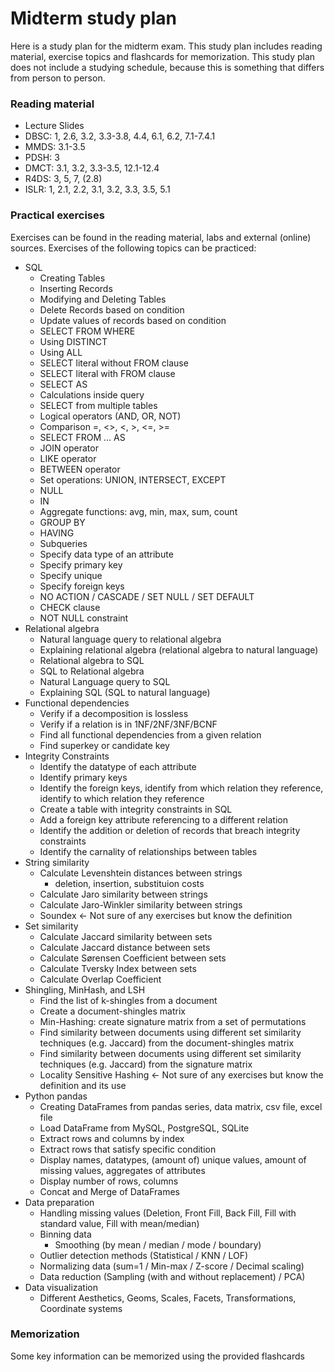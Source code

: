 # Midterm study plan

Here is a study plan for the midterm exam. This study plan includes reading material, exercise topics and flashcards for memorization. This study plan does not include a studying schedule, because this is something that differs from person to person.

### Reading material

- Lecture Slides
- DBSC: 1, 2.6, 3.2, 3.3-3.8, 4.4, 6.1, 6.2, 7.1-7.4.1
- MMDS: 3.1-3.5
- PDSH: 3
- DMCT: 3.1, 3.2, 3.3-3.5, 12.1-12.4
- R4DS: 3, 5, 7, (2.8)
- ISLR: 1, 2.1, 2.2, 3.1, 3.2, 3.3, 3.5, 5.1

### Practical exercises

Exercises can be found in the reading material, labs and external (online) sources. Exercises of the following topics can be practiced:

- SQL
    - Creating Tables
    - Inserting Records
    - Modifying and Deleting Tables
    - Delete Records based on condition
    - Update values of records based on condition
    - SELECT FROM WHERE
    - Using DISTINCT
    - Using ALL
    - SELECT literal without FROM clause
    - SELECT literal with FROM clause
    - SELECT AS
    - Calculations inside query
    - SELECT from multiple tables
    - Logical operators (AND, OR, NOT)
    - Comparison =, <>, <, >, <=, >=
    - SELECT FROM … AS
    - JOIN operator
    - LIKE operator
    - BETWEEN operator
    - Set operations: UNION, INTERSECT, EXCEPT
    - NULL
    - IN
    - Aggregate functions: avg, min, max, sum, count
    - GROUP BY
    - HAVING
    - Subqueries
    - Specify data type of an attribute
    - Specify primary key
    - Specify unique
    - Specify foreign keys
    - NO ACTION / CASCADE / SET NULL / SET DEFAULT
    - CHECK clause
    - NOT NULL constraint
- Relational algebra
    - Natural language query to relational algebra
    - Explaining relational algebra (relational algebra to natural language)
    - Relational algebra to SQL
    - SQL to Relational algebra
    - Natural Language query to SQL
    - Explaining SQL (SQL to natural language)
- Functional dependencies
    - Verify if a decomposition is lossless
    - Verify if a relation is in 1NF/2NF/3NF/BCNF
    - Find all functional dependencies from a given relation
    - Find superkey or candidate key
- Integrity Constraints
    - Identify the datatype of each attribute
    - Identify primary keys
    - Identify the foreign keys, identify from which relation they reference, identify to which relation they reference
    - Create a table with integrity constraints in SQL
    - Add a foreign key attribute referencing to a different relation
    - Identify the addition or deletion of records that breach integrity constraints
    - Identify the carnality of relationships between tables
- String similarity
    - Calculate Levenshtein distances between strings
        - deletion, insertion, substituion costs
    - Calculate Jaro similarity between strings
    - Calculate Jaro-Winkler similarity between strings
    - Soundex <- Not sure of any exercises but know the definition
- Set similarity
    - Calculate Jaccard similarity between sets
    - Calculate Jaccard distance between sets
    - Calculate Sørensen Coefficient between sets
    - Calculate Tversky Index between sets
    - Calculate Overlap Coefficient
- Shingling, MinHash, and LSH
    - Find the list of k-shingles from a document
    - Create a document-shingles matrix
    - Min-Hashing: create signature matrix from a set of permutations
    - Find similarity between documents using different set similarity techniques (e.g. Jaccard) from the document-shingles matrix
    - Find similarity between documents using different set similarity techniques (e.g. Jaccard) from the signature matrix
    - Locality Sensitive Hashing <- Not sure of any exercises but know the definition and its use
- Python pandas
    - Creating DataFrames from pandas series, data matrix, csv file, excel file
    - Load DataFrame from MySQL, PostgreSQL, SQLite
    - Extract rows and columns by index
    - Extract rows that satisfy specific condition
    - Display names, datatypes, (amount of) unique values, amount of missing values, aggregates of attributes
    - Display number of rows, columns
    - Concat and Merge of DataFrames
- Data preparation
    - Handling missing values (Deletion, Front Fill, Back Fill, Fill with standard value, Fill with mean/median)
    - Binning data
        - Smoothing (by mean / median / mode / boundary)
    - Outlier detection methods (Statistical / KNN / LOF)
    - Normalizing data (sum=1 / Min-max / Z-score / Decimal scaling)
    - Data reduction (Sampling (with and without replacement) / PCA)
- Data visualization
    - Different Aesthetics, Geoms, Scales, Facets, Transformations, Coordinate systems

### Memorization

Some key information can be memorized using the provided flashcards
